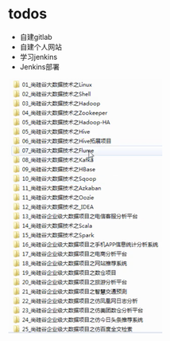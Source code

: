 # todos

- 自建gitlab
- 自建个人网站
- 学习jenkins
- Jenkins部署

<img src="./devops/big-data-sgg.png" alt="image-20210203221940091" style="zoom:50%;" />
